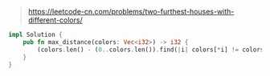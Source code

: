 > https://leetcode-cn.com/problems/two-furthest-houses-with-different-colors/

``` rust
impl Solution {
    pub fn max_distance(colors: Vec<i32>) -> i32 {
        (colors.len() - (0..colors.len()).find(|i| colors[*i] != colors[colors.len()-1]).unwrap() - 1).max((0..colors.len()).rev().find(|i| colors[*i] != colors[0]).unwrap()) as i32
    }
}
```